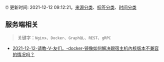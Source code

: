 :alarm_clock: 更新时间: 2021-12-12 09:12:21。[来源分类](../README.md)、[标签分类](../TAGS.md)、[时间分类](../TIMELINE.md)

## 服务端相关


> 关键字：`Nginx`、`Docker`、`GraphQL`、`REST`、`gRPC`



- [2021-12-12-请教-V-友们，-docker-镜像如何解决跟宿主机內核版本不兼容的情况吗？](https://www.v2ex.com/t/821621) 